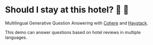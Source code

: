 # Should I stay at this hotel? 🏨 🛌
Multilingual Generative Question Answering with [Cohere](https://cohere.com/) and [Haystack](https://github.com/deepset-ai/haystack).

This demo can answer questions based on hotel reviews in multiple languages.
